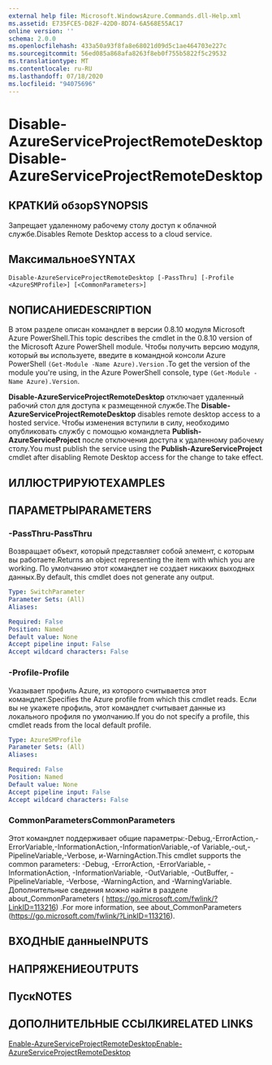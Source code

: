 ```yaml
---
external help file: Microsoft.WindowsAzure.Commands.dll-Help.xml
ms.assetid: E735FCE5-D82F-42D0-8D74-6A568E55AC17
online version: ''
schema: 2.0.0
ms.openlocfilehash: 433a50a93f8fa8e68021d09d5c1ae464703e227c
ms.sourcegitcommit: 56ed085a868afa8263f8eb0f755b5822f5c29532
ms.translationtype: MT
ms.contentlocale: ru-RU
ms.lasthandoff: 07/18/2020
ms.locfileid: "94075696"
---
```

# <span data-ttu-id="40d18-101">Disable-AzureServiceProjectRemoteDesktop</span><span class="sxs-lookup"><span data-stu-id="40d18-101">Disable-AzureServiceProjectRemoteDesktop</span></span>

## <span data-ttu-id="40d18-102">КРАТКИй обзор</span><span class="sxs-lookup"><span data-stu-id="40d18-102">SYNOPSIS</span></span>
<span data-ttu-id="40d18-103">Запрещает удаленному рабочему столу доступ к облачной службе.</span><span class="sxs-lookup"><span data-stu-id="40d18-103">Disables Remote Desktop access to a cloud service.</span></span>

## <span data-ttu-id="40d18-104">Максимальное</span><span class="sxs-lookup"><span data-stu-id="40d18-104">SYNTAX</span></span>

```
Disable-AzureServiceProjectRemoteDesktop [-PassThru] [-Profile <AzureSMProfile>] [<CommonParameters>]
```

## <span data-ttu-id="40d18-105">NОПИСАНИЕ</span><span class="sxs-lookup"><span data-stu-id="40d18-105">DESCRIPTION</span></span>
<span data-ttu-id="40d18-106">В этом разделе описан командлет в версии 0.8.10 модуля Microsoft Azure PowerShell.</span><span class="sxs-lookup"><span data-stu-id="40d18-106">This topic describes the cmdlet in the 0.8.10 version of the Microsoft Azure PowerShell module.</span></span>
<span data-ttu-id="40d18-107">Чтобы получить версию модуля, который вы используете, введите в командной консоли Azure PowerShell `(Get-Module -Name Azure).Version` .</span><span class="sxs-lookup"><span data-stu-id="40d18-107">To get the version of the module you're using, in the Azure PowerShell console, type `(Get-Module -Name Azure).Version`.</span></span>

<span data-ttu-id="40d18-108">**Disable-AzureServiceProjectRemoteDesktop** отключает удаленный рабочий стол для доступа к размещенной службе.</span><span class="sxs-lookup"><span data-stu-id="40d18-108">The **Disable-AzureServiceProjectRemoteDesktop** disables remote desktop access to a hosted service.</span></span>
<span data-ttu-id="40d18-109">Чтобы изменения вступили в силу, необходимо опубликовать службу с помощью командлета **Publish-AzureServiceProject** после отключения доступа к удаленному рабочему столу.</span><span class="sxs-lookup"><span data-stu-id="40d18-109">You must publish the service using the **Publish-AzureServiceProject** cmdlet after disabling Remote Desktop access for the change to take effect.</span></span>

## <span data-ttu-id="40d18-110">ИЛЛЮСТРИРУЮТ</span><span class="sxs-lookup"><span data-stu-id="40d18-110">EXAMPLES</span></span>

## <span data-ttu-id="40d18-111">ПАРАМЕТРЫ</span><span class="sxs-lookup"><span data-stu-id="40d18-111">PARAMETERS</span></span>

### <span data-ttu-id="40d18-112">-PassThru</span><span class="sxs-lookup"><span data-stu-id="40d18-112">-PassThru</span></span>
<span data-ttu-id="40d18-113">Возвращает объект, который представляет собой элемент, с которым вы работаете.</span><span class="sxs-lookup"><span data-stu-id="40d18-113">Returns an object representing the item with which you are working.</span></span>
<span data-ttu-id="40d18-114">По умолчанию этот командлет не создает никаких выходных данных.</span><span class="sxs-lookup"><span data-stu-id="40d18-114">By default, this cmdlet does not generate any output.</span></span>

```yaml
Type: SwitchParameter
Parameter Sets: (All)
Aliases: 

Required: False
Position: Named
Default value: None
Accept pipeline input: False
Accept wildcard characters: False
```

### <span data-ttu-id="40d18-115">-Profile</span><span class="sxs-lookup"><span data-stu-id="40d18-115">-Profile</span></span>
<span data-ttu-id="40d18-116">Указывает профиль Azure, из которого считывается этот командлет.</span><span class="sxs-lookup"><span data-stu-id="40d18-116">Specifies the Azure profile from which this cmdlet reads.</span></span>
<span data-ttu-id="40d18-117">Если вы не укажете профиль, этот командлет считывает данные из локального профиля по умолчанию.</span><span class="sxs-lookup"><span data-stu-id="40d18-117">If you do not specify a profile, this cmdlet reads from the local default profile.</span></span>

```yaml
Type: AzureSMProfile
Parameter Sets: (All)
Aliases: 

Required: False
Position: Named
Default value: None
Accept pipeline input: False
Accept wildcard characters: False
```

### <span data-ttu-id="40d18-118">CommonParameters</span><span class="sxs-lookup"><span data-stu-id="40d18-118">CommonParameters</span></span>
<span data-ttu-id="40d18-119">Этот командлет поддерживает общие параметры:-Debug,-ErrorAction,-ErrorVariable,-InformationAction,-InformationVariable,-of Variable,-out,-PipelineVariable,-Verbose, и-WarningAction.</span><span class="sxs-lookup"><span data-stu-id="40d18-119">This cmdlet supports the common parameters: -Debug, -ErrorAction, -ErrorVariable, -InformationAction, -InformationVariable, -OutVariable, -OutBuffer, -PipelineVariable, -Verbose, -WarningAction, and -WarningVariable.</span></span> <span data-ttu-id="40d18-120">Дополнительные сведения можно найти в разделе about_CommonParameters ( https://go.microsoft.com/fwlink/?LinkID=113216) .</span><span class="sxs-lookup"><span data-stu-id="40d18-120">For more information, see about_CommonParameters (https://go.microsoft.com/fwlink/?LinkID=113216).</span></span>

## <span data-ttu-id="40d18-121">ВХОДНЫЕ данные</span><span class="sxs-lookup"><span data-stu-id="40d18-121">INPUTS</span></span>

## <span data-ttu-id="40d18-122">НАПРЯЖЕНИЕ</span><span class="sxs-lookup"><span data-stu-id="40d18-122">OUTPUTS</span></span>

## <span data-ttu-id="40d18-123">Пуск</span><span class="sxs-lookup"><span data-stu-id="40d18-123">NOTES</span></span>

## <span data-ttu-id="40d18-124">ДОПОЛНИТЕЛЬНЫЕ ССЫЛКИ</span><span class="sxs-lookup"><span data-stu-id="40d18-124">RELATED LINKS</span></span>

[<span data-ttu-id="40d18-125">Enable-AzureServiceProjectRemoteDesktop</span><span class="sxs-lookup"><span data-stu-id="40d18-125">Enable-AzureServiceProjectRemoteDesktop</span></span>](./Enable-AzureServiceProjectRemoteDesktop.md)


